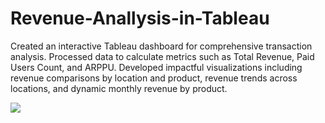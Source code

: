 # Revenue-Anallysis-in-Tableau
Created an interactive Tableau dashboard for comprehensive transaction analysis. Processed data to calculate metrics such as Total Revenue, Paid Users Count, and ARPPU. Developed impactful visualizations including revenue comparisons by location and product, revenue trends across locations, and dynamic monthly revenue by product. 
<div class='tableauPlaceholder' id='viz1692213064852' style='position: relative'><noscript><a href='#'><img alt=' ' src='https:&#47;&#47;public.tableau.com&#47;static&#47;images&#47;Re&#47;RevenueAnalyticsdashboard&#47;RevenueAnalyticsDashboard&#47;1_rss.png' style='border: none' /></a></noscript><object class='tableauViz'  style='display:none;'><param name='host_url' value='https%3A%2F%2Fpublic.tableau.com%2F' /> <param name='embed_code_version' value='3' /> <param name='site_root' value='' /><param name='name' value='RevenueAnalyticsdashboard&#47;RevenueAnalyticsDashboard' /><param name='tabs' value='yes' /><param name='toolbar' value='yes' /><param name='static_image' value='https:&#47;&#47;public.tableau.com&#47;static&#47;images&#47;Re&#47;RevenueAnalyticsdashboard&#47;RevenueAnalyticsDashboard&#47;1.png' /> <param name='animate_transition' value='yes' /><param name='display_static_image' value='yes' /><param name='display_spinner' value='yes' /><param name='display_overlay' value='yes' /><param name='display_count' value='yes' /><param name='language' value='en-US' /><param name='filter' value='publish=yes' /></object></div>                <script type='text/javascript'>                    var divElement = document.getElementById('viz1692213064852');                    var vizElement = divElement.getElementsByTagName('object')[0];                    if ( divElement.offsetWidth > 800 ) { vizElement.style.minWidth='420px';vizElement.style.maxWidth='100%';vizElement.style.minHeight='610px';vizElement.style.maxHeight=(divElement.offsetWidth*0.75)+'px';} else if ( divElement.offsetWidth > 500 ) { vizElement.style.minWidth='420px';vizElement.style.maxWidth='100%';vizElement.style.minHeight='610px';vizElement.style.maxHeight=(divElement.offsetWidth*0.75)+'px';} else { vizElement.style.width='100%';vizElement.style.minHeight='1450px';vizElement.style.maxHeight=(divElement.offsetWidth*1.77)+'px';}                     var scriptElement = document.createElement('script');                    scriptElement.src = 'https://public.tableau.com/javascripts/api/viz_v1.js';                    vizElement.parentNode.insertBefore(scriptElement, vizElement);                </script>
